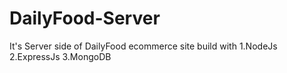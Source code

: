 # DailyFood-Server

It's Server side of DailyFood ecommerce site build with 
1.NodeJs
2.ExpressJs
3.MongoDB
